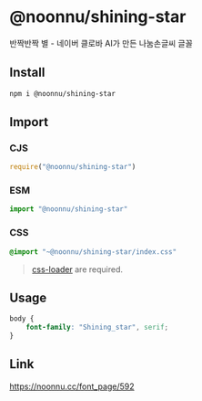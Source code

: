 # @noonnu/shining-star
반짝반짝 별 - 네이버 클로바 AI가 만든 나눔손글씨 글꼴

## Install
```sh
npm i @noonnu/shining-star
```
## Import
### CJS
```js
require("@noonnu/shining-star")
```
### ESM
```js
import "@noonnu/shining-star"
```
### CSS 
```css
@import "~@noonnu/shining-star/index.css"
```
> [css-loader](https://github.com/webpack-contrib/css-loader) are required.

## Usage
```css
body {
    font-family: "Shining_star", serif;
}
```

## Link
https://noonnu.cc/font_page/592